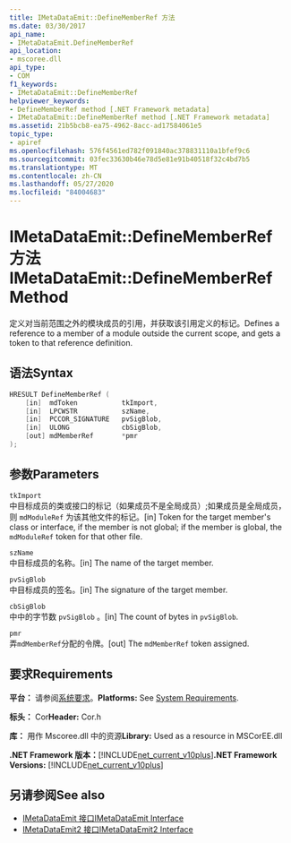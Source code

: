 ```yaml
---
title: IMetaDataEmit::DefineMemberRef 方法
ms.date: 03/30/2017
api_name:
- IMetaDataEmit.DefineMemberRef
api_location:
- mscoree.dll
api_type:
- COM
f1_keywords:
- IMetaDataEmit::DefineMemberRef
helpviewer_keywords:
- DefineMemberRef method [.NET Framework metadata]
- IMetaDataEmit::DefineMemberRef method [.NET Framework metadata]
ms.assetid: 21b5bcb8-ea75-4962-8acc-ad17584061e5
topic_type:
- apiref
ms.openlocfilehash: 576f4561ed782f091840ac378831110a1bfef9c6
ms.sourcegitcommit: 03fec33630b46e78d5e81e91b40518f32c4bd7b5
ms.translationtype: MT
ms.contentlocale: zh-CN
ms.lasthandoff: 05/27/2020
ms.locfileid: "84004683"
---
```

# <a name="imetadataemitdefinememberref-method"></a><span data-ttu-id="767ab-102">IMetaDataEmit::DefineMemberRef 方法</span><span class="sxs-lookup"><span data-stu-id="767ab-102">IMetaDataEmit::DefineMemberRef Method</span></span>
<span data-ttu-id="767ab-103">定义对当前范围之外的模块成员的引用，并获取该引用定义的标记。</span><span class="sxs-lookup"><span data-stu-id="767ab-103">Defines a reference to a member of a module outside the current scope, and gets a token to that reference definition.</span></span>  
  
## <a name="syntax"></a><span data-ttu-id="767ab-104">语法</span><span class="sxs-lookup"><span data-stu-id="767ab-104">Syntax</span></span>  
  
```cpp  
HRESULT DefineMemberRef (
    [in]  mdToken           tkImport,
    [in]  LPCWSTR           szName,
    [in]  PCCOR_SIGNATURE   pvSigBlob,
    [in]  ULONG             cbSigBlob,
    [out] mdMemberRef       *pmr
);  
```  
  
## <a name="parameters"></a><span data-ttu-id="767ab-105">参数</span><span class="sxs-lookup"><span data-stu-id="767ab-105">Parameters</span></span>  
 `tkImport`  
 <span data-ttu-id="767ab-106">中目标成员的类或接口的标记（如果成员不是全局成员）;如果成员是全局成员，则 `mdModuleRef` 为该其他文件的标记。</span><span class="sxs-lookup"><span data-stu-id="767ab-106">[in] Token for the target member's class or interface, if the member is not global; if the member is global, the `mdModuleRef` token for that other file.</span></span>  
  
 `szName`  
 <span data-ttu-id="767ab-107">中目标成员的名称。</span><span class="sxs-lookup"><span data-stu-id="767ab-107">[in] The name of the target member.</span></span>  
  
 `pvSigBlob`  
 <span data-ttu-id="767ab-108">中目标成员的签名。</span><span class="sxs-lookup"><span data-stu-id="767ab-108">[in] The signature of the target member.</span></span>  
  
 `cbSigBlob`  
 <span data-ttu-id="767ab-109">中中的字节数 `pvSigBlob` 。</span><span class="sxs-lookup"><span data-stu-id="767ab-109">[in] The count of bytes in `pvSigBlob`.</span></span>  
  
 `pmr`  
 <span data-ttu-id="767ab-110">弄`mdMemberRef`分配的令牌。</span><span class="sxs-lookup"><span data-stu-id="767ab-110">[out] The `mdMemberRef` token assigned.</span></span>  
  
## <a name="requirements"></a><span data-ttu-id="767ab-111">要求</span><span class="sxs-lookup"><span data-stu-id="767ab-111">Requirements</span></span>  
 <span data-ttu-id="767ab-112">**平台：** 请参阅[系统要求](../../get-started/system-requirements.md)。</span><span class="sxs-lookup"><span data-stu-id="767ab-112">**Platforms:** See [System Requirements](../../get-started/system-requirements.md).</span></span>  
  
 <span data-ttu-id="767ab-113">**标头：** Cor</span><span class="sxs-lookup"><span data-stu-id="767ab-113">**Header:** Cor.h</span></span>  
  
 <span data-ttu-id="767ab-114">**库：** 用作 Mscoree.dll 中的资源</span><span class="sxs-lookup"><span data-stu-id="767ab-114">**Library:** Used as a resource in MSCorEE.dll</span></span>  
  
 <span data-ttu-id="767ab-115">**.NET Framework 版本：**[!INCLUDE[net_current_v10plus](../../../../includes/net-current-v10plus-md.md)]</span><span class="sxs-lookup"><span data-stu-id="767ab-115">**.NET Framework Versions:** [!INCLUDE[net_current_v10plus](../../../../includes/net-current-v10plus-md.md)]</span></span>  
  
## <a name="see-also"></a><span data-ttu-id="767ab-116">另请参阅</span><span class="sxs-lookup"><span data-stu-id="767ab-116">See also</span></span>

- [<span data-ttu-id="767ab-117">IMetaDataEmit 接口</span><span class="sxs-lookup"><span data-stu-id="767ab-117">IMetaDataEmit Interface</span></span>](imetadataemit-interface.md)
- [<span data-ttu-id="767ab-118">IMetaDataEmit2 接口</span><span class="sxs-lookup"><span data-stu-id="767ab-118">IMetaDataEmit2 Interface</span></span>](imetadataemit2-interface.md)
